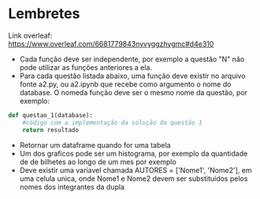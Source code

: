 # Lembretes
Link overleaf: https://www.overleaf.com/6681779843nyvyggzhvgmc#d4e310

- Cada função deve ser independente, por exemplo a questão "N" não pode utilizar as funções anteriores a ela.
- Para cada questão listada abaixo, uma função deve existir no arquivo fonte a2.py, ou a2.ipynb que recebe como argumento o nome do database. O nomeda função deve ser o mesmo nome da questão, por exemplo:

```python
def questao_1(database):
    #código com a implementação da solução da questão 1
    return resultado
```
- Retornar um dataframe quando for uma tabela
- Um dos graficos pode ser um histograma, por exemplo da quantidade de de bilhetes ao longo de um mes por exemplo
- Deve existir uma variavel chamada AUTORES = ['Nome1', 'Nome2'], em uma celula unica, onde Nome1 e Nome2 devem ser substituídos pelos nomes dos integrantes da dupla